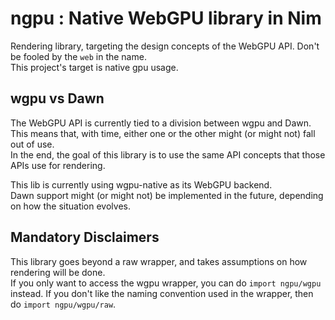 # ngpu : Native WebGPU library in Nim
Rendering library, targeting the design concepts of the WebGPU API.
Don't be fooled by the `web` in the name.  
This project's target is native gpu usage.

## wgpu vs Dawn
The WebGPU API is currently tied to a division between wgpu and Dawn.  
This means that, with time, either one or the other might (or might not) fall out of use.  
In the end, the goal of this library is to use the same API concepts that those APIs use for rendering.  

This lib is currently using wgpu-native as its WebGPU backend.  
Dawn support might (or might not) be implemented in the future, depending on how the situation evolves.  

## Mandatory Disclaimers
This library goes beyond a raw wrapper, and takes assumptions on how rendering will be done.  
If you only want to access the wgpu wrapper, you can do `import ngpu/wgpu` instead.
If you don't like the naming convention used in the wrapper, then do `import ngpu/wgpu/raw`.

